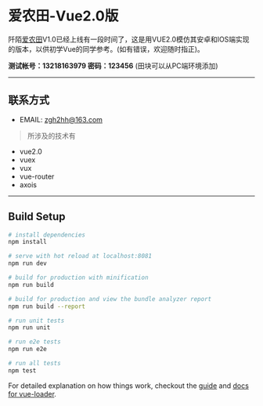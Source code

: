 # 爱农田-Vue2.0版
阡陌[爱农田](http://wh.qmant.com)V1.0已经上线有一段时间了，这是用VUE2.0模仿其安卓和IOS端实现的版本，以供初学Vue的同学参考。(如有错误，欢迎随时指正)。

**测试帐号：13218163979 密码：123456**
(田块可以从PC端环境添加)
***
## 联系方式
* EMAIL: zgh2hh@163.com

> 所涉及的技术有
- vue2.0
- vuex
- vux
- vue-router
- axois
***
## Build Setup

``` bash
# install dependencies
npm install

# serve with hot reload at localhost:8081
npm run dev

# build for production with minification
npm run build

# build for production and view the bundle analyzer report
npm run build --report

# run unit tests
npm run unit

# run e2e tests
npm run e2e

# run all tests
npm test
```

For detailed explanation on how things work, checkout the [guide](http://vuejs-templates.github.io/webpack/) and [docs for vue-loader](http://vuejs.github.io/vue-loader).
